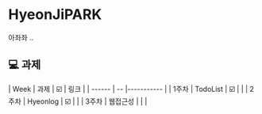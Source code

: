 # HyeonJiPARK
<p>아좌좌 ..</p>

##  💻 과제

| Week | 과제 | ☑️ | 링크 |
| ------ | -- |----------- |
| 1주차 | TodoList | ☑️ |  |
| 2주차 | Hyeonlog | ☑️ |  |
| 3주차 | 웹접근성 |  |  |